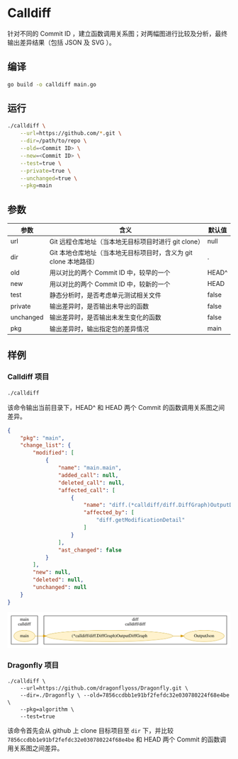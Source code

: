 # Calldiff

针对不同的 Commit ID ，建立函数调用关系图；对两幅图进行比较及分析，最终输出差异结果（包括 JSON 及 SVG ）。

## 编译

```bash
go build -o calldiff main.go
```

## 运行

```bash
./calldiff \
    --url=https://github.com/*.git \
    --dir=/path/to/repo \
    --old=<Commit ID> \
    --new=<Commit ID> \
    --test=true \
    --private=true \
    --unchanged=true \
    --pkg=main
```

## 参数

| 参数    | 含义                                                            | 默认值 |
| --------- | ----------------------------------------------------------------- | ------ |
| url       | Git 远程仓库地址（当本地无目标项目时进行 git clone） | null   |
| dir       | Git 本地仓库地址（当本地无目标项目时，含义为 git clone 本地路径） | .      |
| old       | 用以对比的两个 Commit ID 中，较早的一个             | HEAD^  |
| new       | 用以对比的两个 Commit ID 中，较新的一个             | HEAD   |
| test      | 静态分析时，是否考虑单元测试相关文件            | false  |
| private   | 输出差异时，是否输出未导出的函数                  | false  |
| unchanged | 输出差异时，是否输出未发生变化的函数            | false  |
| pkg       | 输出差异时，输出指定包的差异情况                  | main   |

## 样例

### Calldiff 项目

```bash
./calldiff
```

该命令输出当前目录下，HEAD^ 和 HEAD 两个 Commit 的函数调用关系图之间差异。

```json
{
    "pkg": "main",
    "change_list": {
        "modified": [
            {
                "name": "main.main",
                "added_call": null,
                "deleted_call": null,
                "affected_call": [
                    {
                        "name": "diff.(*calldiff/diff.DiffGraph)OutputDiffGraph",
                        "affected_by": [
                            "diff.getModificationDetail"
                        ]
                    }
                ],
                "ast_changed": false
            }
        ],
        "new": null,
        "deleted": null,
        "unchanged": null
    }
}
```

<div style="text-align:center"><img src="docs/images/output1.svg" /></div>

### Dragonfly 项目

```
./calldiff \
    --url=https://github.com/dragonflyoss/Dragonfly.git \
    --dir=./Dragonfly \ --old=7856ccdbb1e91bf2fefdc32e030780224f68e4be \
    --pkg=algorithm \
    --test=true
```

该命令首先会从 github 上 clone 目标项目至 `dir` 下，并比较 `7856ccdbb1e91bf2fefdc32e030780224f68e4be` 和 HEAD  两个 Commit 的函数调用关系图之间差异。